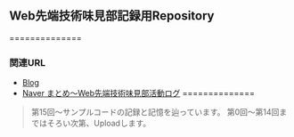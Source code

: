 ## Web先端技術味見部記録用Repository ##
==============
### 関連URL  ###
* [Blog](http://ajmb-log.45m.in/)
* [Naver まとめ〜Web先端技術味見部活動ログ](http://matome.naver.jp/odai/2135853436959554701)
==============
> 第15回〜サンプルコードの記録と記憶を辿っています。
> 第0回〜第14回まではそろい次第、Uploadします。
